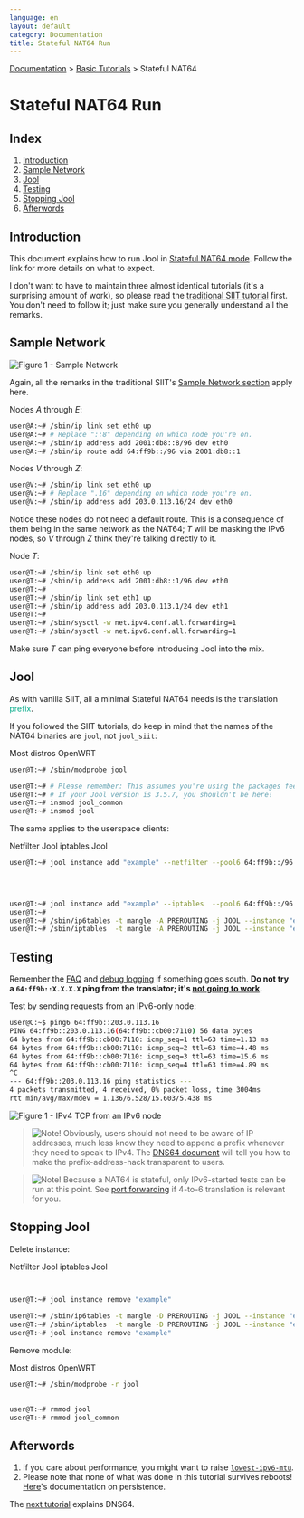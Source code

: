 ```yaml
---
language: en
layout: default
category: Documentation
title: Stateful NAT64 Run
---
```


[Documentation](documentation.html) > [Basic Tutorials](documentation.html#basic-tutorials) > Stateful NAT64

# Stateful NAT64 Run

## Index

1. [Introduction](#introduction)
2. [Sample Network](#sample-network)
3. [Jool](#jool)
4. [Testing](#testing)
5. [Stopping Jool](#stopping-jool)
6. [Afterwords](#afterwords)

## Introduction

This document explains how to run Jool in [Stateful NAT64 mode](intro-xlat.html#stateful-nat64). Follow the link for more details on what to expect.

I don't want to have to maintain three almost identical tutorials (it's a surprising amount of work), so please read the [traditional SIIT tutorial](run-vanilla.html#introduction) first. You don't need to follow it; just make sure you generally understand all the remarks.

## Sample Network

![Figure 1 - Sample Network](../images/network/stateful.svg)

Again, all the remarks in the traditional SIIT's [Sample Network section](run-vanilla.html#sample-network) apply here.

Nodes _A_ through _E_:

```bash
user@A:~# /sbin/ip link set eth0 up
user@A:~# # Replace "::8" depending on which node you're on.
user@A:~# /sbin/ip address add 2001:db8::8/96 dev eth0
user@A:~# /sbin/ip route add 64:ff9b::/96 via 2001:db8::1
```

Nodes _V_ through _Z_:

```bash
user@V:~# /sbin/ip link set eth0 up
user@V:~# # Replace ".16" depending on which node you're on.
user@V:~# /sbin/ip address add 203.0.113.16/24 dev eth0
```

Notice these nodes do not need a default route. This is a consequence of them being in the same network as the NAT64; _T_ will be masking the IPv6 nodes, so _V_ through _Z_ think they're talking directly to it.

Node _T_:

```bash
user@T:~# /sbin/ip link set eth0 up
user@T:~# /sbin/ip address add 2001:db8::1/96 dev eth0
user@T:~# 
user@T:~# /sbin/ip link set eth1 up
user@T:~# /sbin/ip address add 203.0.113.1/24 dev eth1
user@T:~# 
user@T:~# /sbin/sysctl -w net.ipv4.conf.all.forwarding=1
user@T:~# /sbin/sysctl -w net.ipv6.conf.all.forwarding=1
```

Make sure _T_ can ping everyone before introducing Jool into the mix.

## Jool

As with vanilla SIIT, all a minimal Stateful NAT64 needs is the translation <span style="color: #00aa88">prefix</span>.

If you followed the SIIT tutorials, do keep in mind that the names of the NAT64 binaries are `jool`, not `jool_siit`:

<div class="distro-menu">
	<span class="distro-selector" onclick="showDistro(this);">Most distros</span>
	<span class="distro-selector" onclick="showDistro(this);">OpenWRT</span>
</div>

<!-- Most distros -->
```bash
user@T:~# /sbin/modprobe jool
```

<!-- OpenWRT -->
```bash
user@T:~# # Please remember: This assumes you're using the packages feed.
user@T:~# # If your Jool version is 3.5.7, you shouldn't be here!
user@T:~# insmod jool_common
user@T:~# insmod jool
```

The same applies to the userspace clients:

<div class="distro-menu">
	<span class="distro-selector" onclick="showDistro(this);">Netfilter Jool</span>
	<span class="distro-selector" onclick="showDistro(this);">iptables Jool</span>
</div>

<!-- Netfilter Jool -->
```bash
user@T:~# jool instance add "example" --netfilter --pool6 64:ff9b::/96
 

 
```

<!-- iptables Jool -->
```bash
user@T:~# jool instance add "example" --iptables  --pool6 64:ff9b::/96
user@T:~#
user@T:~# /sbin/ip6tables -t mangle -A PREROUTING -j JOOL --instance "example"
user@T:~# /sbin/iptables  -t mangle -A PREROUTING -j JOOL --instance "example"
```

## Testing

Remember the [FAQ](faq.html) and [debug logging](usr-flags-global.html#logging-debug) if something goes south. **Do not try a `64:ff9b::X.X.X.X` ping from the translator; it's [not going to work](faq.html#why-is-my-ping-not-working).**

Test by sending requests from an IPv6-only node:

```bash
user@C:~$ ping6 64:ff9b::203.0.113.16
PING 64:ff9b::203.0.113.16(64:ff9b::cb00:7110) 56 data bytes
64 bytes from 64:ff9b::cb00:7110: icmp_seq=1 ttl=63 time=1.13 ms
64 bytes from 64:ff9b::cb00:7110: icmp_seq=2 ttl=63 time=4.48 ms
64 bytes from 64:ff9b::cb00:7110: icmp_seq=3 ttl=63 time=15.6 ms
64 bytes from 64:ff9b::cb00:7110: icmp_seq=4 ttl=63 time=4.89 ms
^C
--- 64:ff9b::203.0.113.16 ping statistics ---
4 packets transmitted, 4 received, 0% packet loss, time 3004ms
rtt min/avg/max/mdev = 1.136/6.528/15.603/5.438 ms
```

![Figure 1 - IPv4 TCP from an IPv6 node](../images/run-stateful-firefox-4to6.png)

> ![Note!](../images/bulb.svg) Obviously, users should not need to be aware of IP addresses, much less know they need to append a prefix whenever they need to speak to IPv4. The [DNS64 document](dns64.html) will tell you how to make the prefix-address-hack transparent to users.

> ![Note!](../images/bulb.svg) Because a NAT64 is stateful, only IPv6-started tests can be run at this point. See [port forwarding](bib.html) if 4-to-6 translation is relevant for you.

## Stopping Jool

Delete instance:

<div class="distro-menu">
	<span class="distro-selector" onclick="showDistro(this);">Netfilter Jool</span>
	<span class="distro-selector" onclick="showDistro(this);">iptables Jool</span>
</div>

<!-- Netfilter Jool -->
```bash
 
 
user@T:~# jool instance remove "example"
```

<!-- iptables Jool -->
```bash
user@T:~# /sbin/ip6tables -t mangle -D PREROUTING -j JOOL --instance "example"
user@T:~# /sbin/iptables  -t mangle -D PREROUTING -j JOOL --instance "example"
user@T:~# jool instance remove "example"
```

Remove module:

<div class="distro-menu">
	<span class="distro-selector" onclick="showDistro(this);">Most distros</span>
	<span class="distro-selector" onclick="showDistro(this);">OpenWRT</span>
</div>

<!-- Most distros -->
```bash
user@T:~# /sbin/modprobe -r jool
 
```

<!-- OpenWRT -->
```bash
user@T:~# rmmod jool
user@T:~# rmmod jool_common
```

## Afterwords

1. If you care about performance, you might want to raise [`lowest-ipv6-mtu`](mtu.html).
3. Please note that none of what was done in this tutorial survives reboots! [Here](run-persistent.html)'s documentation on persistence.

The [next tutorial](dns64.html) explains DNS64.
